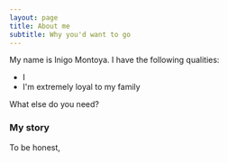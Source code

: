 ```yaml
---
layout: page
title: About me
subtitle: Why you'd want to go 
---
```


My name is Inigo Montoya. I have the following qualities:

- I 
- I'm extremely loyal to my family

What else do you need?

### My story

To be honest,
